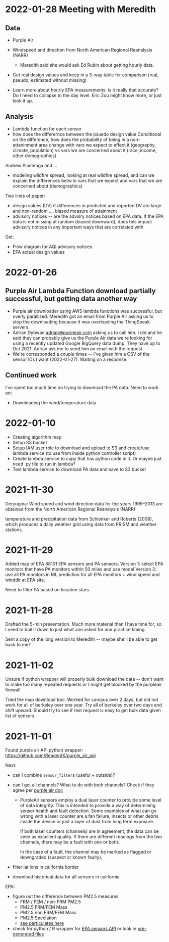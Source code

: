 # 2022-01-28 Meeting with Meredith
## Data
- Purple Air
- Windspeed and direction from North American Regional Reanalysis (NARR)
    - Meredith said she would ask Ed Rubin about getting hourly data.
- Get real design values and keep in a 3-way table for comparison (real, pseudo, estimated without missing)

- Learn more about hourly EPA measurements: is it really that accurate? Do I need to collapse to the day level. Eric Zou might know more, or just look it up.


## Analysis
- Lambda function for each sensor
- how does the differernce between the psuedo design value
Conditional on the difference, how does the probability of being in a non-attaninment area change with vars we expect to effect it (geography, climate, population) vs vars we are concerned about it (race, income, other demographics)

Andrew Plantenga and ...
- modeling wildfire spread, looking at real wildfire spread, and can we explain the differences betw in vars that we expect and vars that we are concerned about (demographics)

Two lines of paper:
- design values (DV) if differences in predicted and reported DV are large and non-random .... biased measure of attainment
- advisory notices -- are the advisry notices based on EPA data. If the EPA data is not missing at random (biased downward), does this impact advisory notices in any important ways that are correlated with 

Get: 
- Flow diagram for AQI advisory notices. 
- EPA actual design values


# 2022-01-26
## Purple Air Lambda Function download partially successful, but getting data another way
- Purple air downloader using AWS lambda functions was successful, but overly parallized. Meredith got an email from Purple Air asking us to stop the downloading because it was overloading the ThingSpeak servers.
- Adrian Dybwad <adrian@purpleair.com> asking us to call him. I did and he said they can probably give us the Purple Air data we're looking for using a recently updated Google BigQuery data dump. They have up to Oct 2021. Adrian ask me to send him an email with the request.
- We're corresponded a couple times -- I've given him a CSV of the sensor IDs I want (2022-01-27). Waiting on a response.

## Continued work
I've spent too much time on trying to download the PA data. Need to work on:
- Downloading the wind/temperature data 

# 2022-01-10
- Creating algorithm map
- Setup S3 bucket
- Setup IAM user role to download and upload to S3 and create/use lambda service (to use from inside python controller script)
- Create lambda service to copy that has python code in it. Or maybe just need .py file to run in lambda?
- Test lambda service to download PA data and save to S3 bucket


# 2021-11-30
Deryugina: Wind speed and wind direction data for the years 1999–2013 are obtained from
the North American Regional Reanalysis (NARR)

temperature and precipitation data from Schlenker and Roberts
(2009), which produces a daily weather grid using data from PRISM and weather
stations.


# 2021-11-29
Added map of EPA 88101 EPA sensors and PA sensors.
Version 1: select EPA monitors that have PA monitors within 50 miles and use model
Version 2: use all PA monitors in ML prediction for all EPA monitors + wind speed and winddir at EPA site.

Need to filter PA based on location stars.



# 2021-11-28
Drafted the 5-min presentation. Much more material than I have time for, so I need to boil it down to just what Joe asked for and practice timing.

Sent a copy of the long version to Meredith -- maybe she'll be able to get back to me?



# 2021-11-02
Unsure if python wrapper will properly bulk download the data -- don't want to make too many repeated requests or I might get blocked by the purpleair firewall

Tried the map download tool. Worked for campus over 2 days, but did not work for all of berkeley over one year.
Try all of berkeley over two days and shift upward.
Should try to see if rest request is easy to get bulk data given list of sensors.


# 2021-11-01
Found purple air API python wrapper: https://github.com/ReagentX/purple_air_api

Next: 
- can I combine `sensor_filter`s (useful + outside)?
- can I get all channels? What to do with both channels? Check if they agree per [purple air doc](https://docs.google.com/document/d/15ijz94dXJ-YAZLi9iZ_RaBwrZ4KtYeCy08goGBwnbCU/edit)
  - PurpleAir sensors employ a dual laser counter to provide some level of data integrity. This is intended to provide a way of determining sensor health and fault detection. Some examples of what can go wrong with a laser counter are a fan failure, insects or other debris inside the device or just a layer of dust from long term exposure. 

    If both laser counters (channels) are in agreement, the data can be seen as excellent quality. If there are different readings from the two channels, there may be a fault with one or both.

    In the case of a fault, the channel may be marked as flagged or downgraded (suspect or known faulty).

- filter lat lons in california border
- download historical data for all sensors in california

EPA:
- figure out the difference between PM2.5 measures
  - FRM / FEM / non-FRM PM2.5
  - PM2.5 FRM/FEM Mass
  - PM2.5 non FRM/FEM Mass
  - PM2.5 Speciation
  - [see particulates here](https://aqs.epa.gov/aqsweb/airdata/download_files.html#Raw)
- check for python / R wrapper for [EPA sensors API](https://aqs.epa.gov/aqsweb/documents/data_api.html#variables) or look in [pre-generated files](https://aqs.epa.gov/aqsweb/airdata/download_files.html#Raw)
